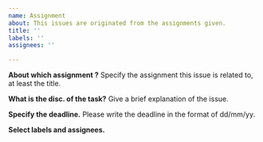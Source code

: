 ```yaml
---
name: Assignment
about: This issues are originated from the assignments given.
title: ''
labels: ''
assignees: ''

---
```


**About which assignment ?**
Specify the assignment this issue is related to, at least the title.

**What is the disc. of the task?**
Give a brief explanation of the issue.

**Specify the deadline.**
Please write the deadline in the format of dd/mm/yy.

**Select labels and assignees.**
